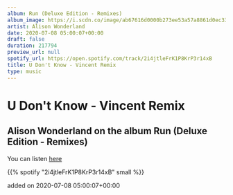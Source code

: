 ```yaml
---
album: Run (Deluxe Edition - Remixes)
album_image: https://i.scdn.co/image/ab67616d0000b273ee53a57a8861d0ec332b78ad
artist: Alison Wonderland
date: 2020-07-08 05:00:07+00:00
draft: false
duration: 217794
preview_url: null
spotify_url: https://open.spotify.com/track/2i4jtleFrK1P8KrP3r14xB
title: U Don't Know - Vincent Remix
type: music
---
```



# U Don't Know - Vincent Remix

## Alison Wonderland on the album Run (Deluxe Edition - Remixes)

You can listen [here](https://open.spotify.com/track/2i4jtleFrK1P8KrP3r14xB)

{{% spotify "2i4jtleFrK1P8KrP3r14xB" small %}}

added on 2020-07-08 05:00:07+00:00